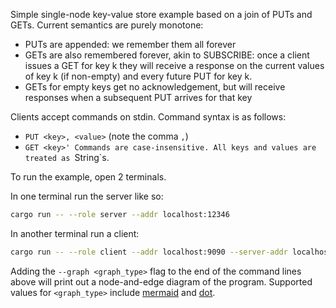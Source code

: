Simple single-node key-value store example based on a join of PUTs and GETs. 
Current semantics are purely monotone:
 - PUTs are appended: we remember them all forever
 - GETs are also remembered forever, akin to SUBSCRIBE: once a client issues a GET for key k they will receive a response on the current values of key k (if non-empty) and every future PUT for key k.
 - GETs for empty keys get no acknowledgement, but will receive responses when a subsequent PUT arrives for that key

 Clients accept commands on stdin. Command syntax is as follows:
 - `PUT <key>, <value>` (note the comma `,`)
 - `GET <key>'
 Commands are case-insensitive. All keys and values are treated as `String`s.


To run the example, open 2 terminals.

In one terminal run the server like so:
```bash
cargo run -- --role server --addr localhost:12346
```

In another terminal run a client:
```bash
cargo run -- --role client --addr localhost:9090 --server-addr localhost:12346
```

Adding the `--graph <graph_type>` flag to the end of the command lines above will print out a node-and-edge diagram of the program. Supported values for `<graph_type>` include [mermaid](https://mermaid-js.github.io/) and [dot](https://graphviz.org/doc/info/lang.html).
